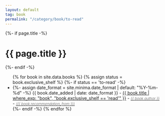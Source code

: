 ```yaml
---
layout: default
tag: book
permalink: "/category/book/to-read"
---
```


{%- if page.title -%}
    <h1>{{ page.title }}</h1>
{%- endif -%}

<ul>
{% for book in site.data.books %}
    {% assign status = book.exclusive_shelf %}    
    {%- if status == 'to-read' -%}
        <li>
            {%- assign date_format = site.minima.date_format | default: "%Y-%m-%d" -%}
            <span class="post-meta">{{ book.date_added | date: date_format }} - </span>    
            <a href="{{book.open_library_url_info_ISBN13}}">{{ book.title | where_exp: "book",  "book.exclusive_shelf == 'read'" }}</a> - <a style='font-style: italic; font-weight: 200; font-size: 12px;' href="{{book.open_library_url_info_ISBN13}}">{{ book.author }}</a> - <a style='font-style: italic; font-weight: 200; font-size: 12px;' href="{{book.open_library_url_info_ISBN13}}">({{ book.recommendation_from }})</a>
        </li>
    {%- endif -%}
{% endfor %}
</ul>
